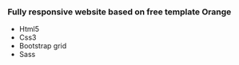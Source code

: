 <h3>Fully responsive website based on free template Orange</h3>
<ul>
<li>Html5</li>
<li>Css3</li>
<li>Bootstrap grid</li>
<li>Sass</li>
</ul>
